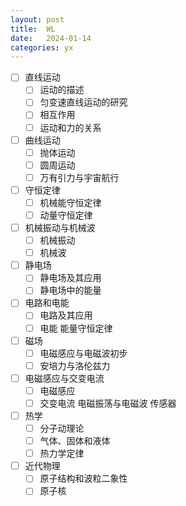 ```yaml
---
layout: post
title:  WL
date:   2024-01-14
categories: yx
---
```


*   [ ] 直线运动
    *   [ ] 运动的描述
    *   [ ] 匀变速直线运动的研究
    *   [ ] 相互作用
    *   [ ] 运动和力的关系
*   [ ] 曲线运动
    *   [ ] 抛体运动
    *   [ ] 圆周运动
    *   [ ] 万有引力与宇宙航行
*   [ ] 守恒定律
    *   [ ] 机械能守恒定律
    *   [ ] 动量守恒定律
*   [ ] 机械振动与机械波
    *   [ ] 机械振动
    *   [ ] 机械波
*   [ ] 静电场
    *   [ ] 静电场及其应用
    *   [ ] 静电场中的能量
*   [ ] 电路和电能
    *   [ ] 电路及其应用
    *   [ ] 电能 能量守恒定律
*   [ ] 磁场
    *   [ ] 电磁感应与电磁波初步
    *   [ ] 安培力与洛伦兹力
*   [ ] 电磁感应与交变电流
    *   [ ] 电磁感应
    *   [ ] 交变电流 电磁振荡与电磁波 传感器
*   [ ] 热学
    *   [ ] 分子动理论
    *   [ ] 气体、固体和液体
    *   [ ] 热力学定律
*   [ ] 近代物理
    *   [ ] 原子结构和波粒二象性
    *   [ ] 原子核